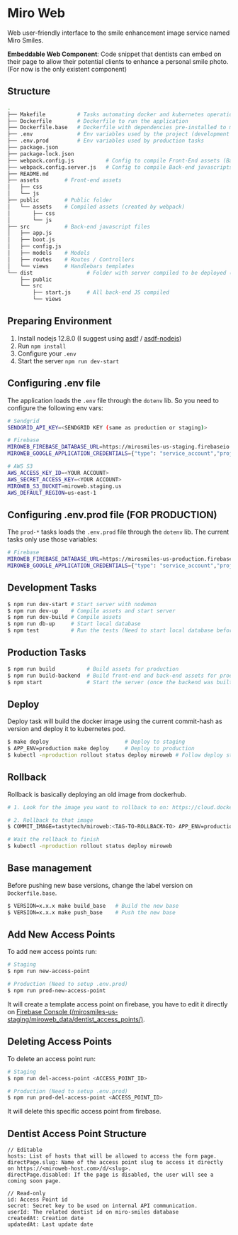 # Miro Web
Web user-friendly interface to the smile enhancement image service named Miro Smiles.

**Embeddable Web Component**: Code snippet that dentists can embed on their page to allow their potential clients to enhance a personal smile photo. (For now is the only existent component)

## Structure
```bash
.
├── Makefile          # Tasks automating docker and kubernetes operations
├── Dockerfile        # Dockerfile to run the application
├── Dockerfile.base   # Dockerfile with dependencies pre-installed to make it quicker to build new images
├── .env              # Env variables used by the project (development only)
├── .env.prod         # Env variables used by production tasks
├── package.json
├── package-lock.json
├── webpack.config.js          # Config to compile Front-End assets (Babel, SASS, minify, uglify, etc)
├── webpack.config.server.js   # Config to compile Back-end javascripts (with Babel)
├── README.md
├── assets        # Front-end assets
│   ├── css
│   └── js
├── public        # Public folder
│   └── assets    # Compiled assets (created by webpack)
│       ├── css
│       └── js
├── src           # Back-end javascript files
│   ├── app.js
│   ├── boot.js
│   ├── config.js
│   ├── models    # Models
│   ├── routes    # Routes / Controllers
│   └── views     # Handlebars templates
└── dist                 # Folder with server compiled to be deployed (created by webpack)
    ├── public
    └── src
        ├── start.js     # All back-end JS compiled
        └── views
```

## Preparing Environment

1. Install nodejs 12.8.0 (I suggest using [asdf](https://github.com/asdf-vm/asdf) / [asdf-nodejs](https://github.com/asdf-vm/asdf-nodejs))
2. Run `npm install`
3. Configure your `.env`
4. Start the server `npm run dev-start`

## Configuring .env file
The application loads the `.env` file through the `dotenv` lib. So you need to configure the following env vars:

```bash
# Sendgrid
SENDGRID_API_KEY=<SENDGRID KEY (same as production or staging)>

# Firebase
MIROWEB_FIREBASE_DATABASE_URL=https://mirosmiles-us-staging.firebaseio.com
MIROWEB_GOOGLE_APPLICATION_CREDENTIALS={"type": "service_account","project_id": "mirosmiles-us-staging", ...}

# AWS S3
AWS_ACCESS_KEY_ID=<YOUR ACCOUNT>
AWS_SECRET_ACCESS_KEY=<YOUR ACCOUNT>
MIROWEB_S3_BUCKET=miroweb.staging.us
AWS_DEFAULT_REGION=us-east-1
```

## Configuring .env.prod file (FOR PRODUCTION)
The `prod-*` tasks loads the `.env.prod` file through the `dotenv` lib. The current tasks only use those variables:

```bash
# Firebase
MIROWEB_FIREBASE_DATABASE_URL=https://mirosmiles-us-production.firebaseio.com
MIROWEB_GOOGLE_APPLICATION_CREDENTIALS={"type": "service_account","project_id": "mirosmiles-us-production", ...}
```

## Development Tasks

```bash
$ npm run dev-start # Start server with nodemon
$ npm run dev-up    # Compile assets and start server
$ npm run dev-build # Compile assets
$ npm run db-up     # Start local database
$ npm test          # Run the tests (Need to start local database before)
```

## Production Tasks

```bash
$ npm run build          # Build assets for production
$ npm run build-backend  # Build front-end and back-end assets for production
$ npm start              # Start the server (once the backend was built)
```

## Deploy
Deploy task will build the docker image using the current commit-hash as version and deploy it to kubernetes pod.

```bash
$ make deploy                        # Deploy to staging
$ APP_ENV=production make deploy     # Deploy to production
$ kubectl -nproduction rollout status deploy miroweb # Follow deploy status
```

## Rollback
Rollback is basically deploying an old image from dockerhub.

```bash
# 1. Look for the image you want to rollback to on: https://cloud.docker.com/u/tastytech/repository/docker/tastytech/miroweb/tags

# 2. Rollback to that image
$ COMMIT_IMAGE=tastytech/miroweb:<TAG-TO-ROLLBACK-TO> APP_ENV=production make rollback

# Wait the rollback to finish
$ kubectl -nproduction rollout status deploy miroweb
```

## Base management
Before pushing new base versions, change the label version on `Dockerfile.base`.

```bash
$ VERSION=x.x.x make build_base   # Build the new base
$ VERSION=x.x.x make push_base    # Push the new base
```

## Add New Access Points
To add new access points run:

```bash
# Staging
$ npm run new-access-point

# Production (Need to setup .env.prod)
$ npm run prod-new-access-point
```

It will create a template access point on firebase, you have to edit it directly on [Firebase Console (/mirosmiles-us-staging/miroweb\_data/dentist\_access\_points/)](https://console.firebase.google.com/u/0/project/mirosmiles-us-staging/database/mirosmiles-us-staging/data~2Fmiroweb_data~2Fdentist_access_points).

## Deleting Access Points
To delete an access point run:

```bash
# Staging
$ npm run del-access-point <ACCESS_POINT_ID>

# Production (Need to setup .env.prod)
$ npm run prod-del-access-point <ACCESS_POINT_ID>
```
It will delete this specific access point from firebase.

## Dentist Access Point Structure
```
// Editable
hosts: List of hosts that will be allowed to access the form page.
directPage.slug: Name of the access point slug to access it directly on https://<miroweb-host.com>/d/<slug>.
directPage.disabled: If the page is disabled, the user will see a coming soon page.

// Read-only
id: Access Point id
secret: Secret key to be used on internal API communication.
userId: The related dentist id on miro-smiles database
createdAt: Creation date
updatedAt: Last update date
```
